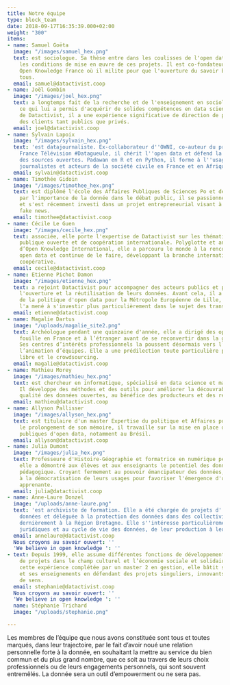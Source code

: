 ```yaml
---
title: Notre équipe
type: block_team
date: 2018-09-17T16:35:39.000+02:00
weight: "300"
items:
- name: Samuel Goëta
  image: "/images/samuel_hex.png"
  text: est sociologue. Sa thèse entre dans les coulisses de l'open data et interroge
    les conditions de mise en œuvre de ces projets. Il est co-fondateur de l'association
    Open Knowledge France où il milite pour que l'ouverture du savoir bénéficie à
    tous.
  email: samuel@datactivist.coop
- name: Joël Gombin
  image: "/images/joel_hex.png"
  text: a longtemps fait de la recherche et de l'enseignement en sociologie électorale,
    ce qui lui a permis d'acquérir de solides compétences en data science. Gérant
    de Datactivist, il a une expérience significative de direction de projet, pour
    des clients tant publics que privés.
  email: joel@datactivist.coop
- name: Sylvain Lapoix
  image: "/images/sylvain_hex.png"
  text: 'est datajournaliste. Ex-collaborateur d''OWNI, co-auteur du programme de
    France Télévision #Datagueule, il chérit l''open data et défend la philosophie
    des sources ouvertes. Padawan en R et en Python, il forme à l''usage de la donnée
    journalistes et acteurs de la société civile en France et en Afrique francophone.'
  email: sylvain@datactivist.coop
- name: Timothée Gidoin
  image: "/images/timothee_hex.png"
  text: est diplômé l'école des Affaires Publiques de Sciences Po et de l'Edhec. Convaincu
    par l'importance de la donnée dans le débat public, il se passionne pour le fact-checking
    et s'est récemment investi dans un projet entrepreneurial visant à combattre les
    fake news.
  email: timothee@datactivist.coop
- name: Cécile Le Guen
  image: "/images/cecile_hex.png"
  text: associée, elle porte l'expertise de Datactivist sur les thématiques de commande
    publique ouverte et de coopération internationale. Polyglotte et ancienne salariée
    d’Open Knowledge International, elle a parcouru le monde à la rencontre des communautés
    open data et continue de le faire, développant la branche internationale de la
    coopérative.
  email: cecile@datactivist.coop
- name: Etienne Pichot Damon
  image: "/images/etienne_hex.png"
  text: a rejoint Datactivist pour accompagner des acteurs publics et privés dans
    l'ouverture et la réutilisation de leurs données. Avant cela, il a été en charge
    de la politique d'open data pour la Métropole Européenne de Lille, et cette expérience
    l'a mené à s'investir plus particulièrement dans le sujet des transports.
  email: etienne@datactivist.coop
- name: Magalie Dartus
  image: "/uploads/magalie_site2.png"
  text: Archéologue pendant une quinzaine d'année, elle a dirigé des opérations de
    fouille en France et à l’étranger avant de se reconvertir dans la géomatique.
    Ses centres d’intérêts professionnels la poussent désormais vers l’open data et
    l’animation d’équipes. Elle a une prédilection toute particulière pour la cartographie
    libre et le crowdsourcing.
  email: magalie@datactivist.coop
- name: Mathieu Morey
  image: "/images/mathieu_hex.png"
  text: est chercheur en informatique, spécialisé en data science et machine learning.
    Il développe des méthodes et des outils pour améliorer la découvrabilité et la
    qualité des données ouvertes, au bénéfice des producteurs et des réutilisateurs.
  email: mathieu@datactivist.coop
- name: Allyson Pallisser
  image: "/images/allyson_hex.png"
  text: est titulaire d'un master Expertise du politique et Affaires publiques. Dans
    le prolongement de son mémoire, il travaille sur la mise en place des politiques
    publiques d'open data, notamment au Brésil.
  email: allyson@datactivist.coop
- name: Julia Dumont
  image: "/images/julia_hex.png"
  text: Professeure d'Histoire-Géographie et formatrice en numérique pendant 10 ans,
    elle a démontré aux élèves et aux enseignants le potentiel des données comme matériau
    pédagogique. Croyant fermement au pouvoir émancipateur des données, elle contribue
    à la démocratisation de leurs usages pour favoriser l'émergence d'une société
    apprenante.
  email: julia@datactivist.coop
- name: Anne-Laure Donzel
  image: "/uploads/anne-laure.png"
  text: 'est archiviste de formation. Elle a été chargée de projets d''archivage de
    données et déléguée à la protection des données dans des collectivités, dont,
    dernièrement à la Région Bretagne. Elle s''intéresse particulièrement aux questions
    juridiques et au cycle de vie des données, de leur production à leur réutilisation. '
  email: annelaure@datactivist.coop
  Nous croyons au savoir ouvert: ''
  'We believe in open knowledge ': ''
- text: Depuis 1999, elle assume différentes fonctions de développement et d’accompagnement
    de projets dans le champ culturel et l’économie sociale et solidaire. Forte de
    cette expérience complétée par un master 2 en gestion, elle bâtit son parcours
    et ses enseignements en défendant des projets singuliers, innovants et porteurs
    de sens.
  email: stephanie@datactivist.coop
  Nous croyons au savoir ouvert: ''
  'We believe in open knowledge ': ''
  name: Stéphanie Trichard
  image: "/uploads/stephanie.png"

---
```

Les membres de l’équipe que nous avons constituée sont tous et toutes marqués, dans leur trajectoire, par le fait d’avoir noué une relation personnelle forte à la donnée, en souhaitant la mettre au service du bien commun et du plus grand nombre, que ce soit au travers de leurs choix professionnels ou de leurs engagements personnels, qui sont souvent entremêlés. La donnée sera un outil d’empowerment ou ne sera pas.